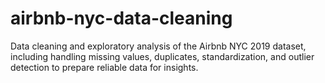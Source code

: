 # airbnb-nyc-data-cleaning
Data cleaning and exploratory analysis of the Airbnb NYC 2019 dataset, including handling missing values, duplicates, standardization, and outlier detection to prepare reliable data for insights.
